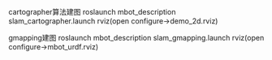 cartographer算法建图
roslaunch mbot_description slam_cartographer.launch
rviz(open configure->demo_2d.rviz)

gmapping建图
roslaunch mbot_description slam_gmapping.launch
rviz(open configure->mbot_urdf.rviz)
